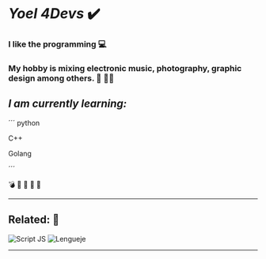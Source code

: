 # *Yoel 4Devs* :heavy_check_mark:

### I like the **programming** :computer:

### My hobby is mixing electronic music, photography, graphic design among others. :musical_keyboard: :musical_score::bicyclist:

## *I am currently learning:* 
´´´
python

C++

Golang

´´´

:bomb: :open_file_folder: :email: :key: :date:

---
## Related: :pushpin:

![Script JS](https://encrypted-tbn0.gstatic.com/images?q=tbn:ANd9GcQx3JQKPOmZHXb68y2j7B0nRcgmB9bMQ3ftTw&usqp=CAU)
![Lengueje](https://encrypted-tbn0.gstatic.com/images?q=tbn:ANd9GcSuQuHDkv27FNOZpDyYjiainA_zmUR8_V3Daw&usqp=CAU)
 
---


